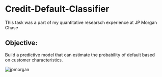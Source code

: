 # Credit-Default-Classifier
This task was a part of my quantitative researsch experience at JP Morgan Chase

## Objective:
Build a predictive model that can estimate the probability of default based on customer characteristics.

  
![jpmorgan](https://github.com/Grumpy-catzZ/Credit-Default-Classifier/assets/44294632/173d8ad7-6ad7-4f73-91a2-7562259de737)
